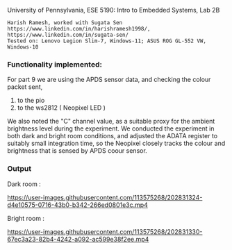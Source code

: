 

University of Pennsylvania, ESE 5190: Intro to Embedded Systems, Lab 2B

    Harish Ramesh, worked with Sugata Sen
    https://www.linkedin.com/in/harishramesh1998/, https://www.linkedin.com/in/sugata-sen/
    Tested on: Lenovo Legion Slim-7, Windows-11; ASUS ROG GL-552 VW, Windows-10
    
### Functionality implemented:
For part 9 we are using the APDS sensor data, and checking the colour packet sent, 
1. to the pio
2. to the ws2812 ( Neopixel LED )

We also noted the "C" channel value, as a suitable proxy for the ambient brightness level during the experiment. We conducted the experiment in both dark and bright room conditions, and adjusted the ADATA register to suitably small integration time, so the Neopixel closely tracks the colour and brightness that is sensed by APDS coour sensor.



### Output
Dark room :


https://user-images.githubusercontent.com/113575268/202831324-d4e10575-0716-43b0-b342-266ed0801e3c.mp4







Bright room :



https://user-images.githubusercontent.com/113575268/202831330-67ec3a23-82b4-4242-a092-ac599e38f2ee.mp4

